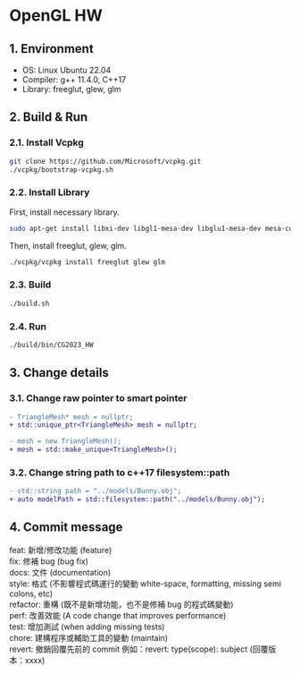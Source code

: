 # OpenGL HW

## 1. Environment

* OS: Linux Ubuntu 22.04
* Compiler: g++ 11.4.0, C++17
* Library: freeglut, glew, glm

## 2. Build & Run

### 2.1. Install Vcpkg

```bash 
git clone https://github.com/Microsoft/vcpkg.git
./vcpkg/bootstrap-vcpkg.sh
```

### 2.2. Install Library

First, install necessary library.
```bash
sudo apt-get install libxi-dev libgl1-mesa-dev libglu1-mesa-dev mesa-common-dev libxrandr-dev libxxf86vm-dev -y
```

Then, install freeglut, glew, glm.
```bash
./vcpkg/vcpkg install freeglut glew glm
```

### 2.3. Build

```bash
./build.sh
```

### 2.4. Run

```bash
./build/bin/CG2023_HW
```

## 3. Change details

### 3.1. Change raw pointer to smart pointer

```diff
- TriangleMesh* mesh = nullptr;
+ std::unique_ptr<TriangleMesh> mesh = nullptr;
```

```diff
- mesh = new TriangleMesh();
+ mesh = std::make_unique<TriangleMesh>();
```

### 3.2. Change string path to c++17 filesystem::path

```diff
- std::string path = "../models/Bunny.obj";
+ auto modelPath = std::filesystem::path("../models/Bunny.obj");
```

## 4. Commit message

feat: 新增/修改功能 (feature)  
fix: 修補 bug (bug fix)  
docs: 文件 (documentation)  
style: 格式 (不影響程式碼運行的變動 white-space, formatting, missing semi colons, etc)  
refactor: 重構 (既不是新增功能，也不是修補 bug 的程式碼變動)  
perf: 改善效能 (A code change that improves performance)  
test: 增加測試 (when adding missing tests)  
chore: 建構程序或輔助工具的變動 (maintain)  
revert: 撤銷回覆先前的 commit 例如：revert: type(scope): subject (回覆版本：xxxx)  